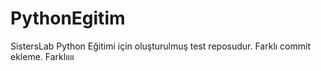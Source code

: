 # PythonEgitim
SistersLab Python Eğitimi için oluşturulmuş test reposudur.
Farklı commit ekleme.
Farklıııı

